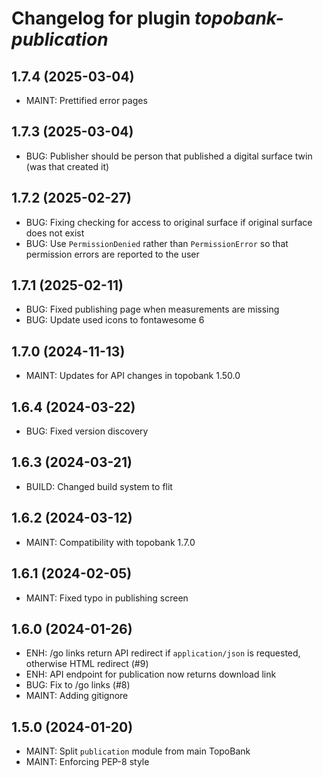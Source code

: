 # Changelog for plugin *topobank-publication*

## 1.7.4 (2025-03-04)

- MAINT: Prettified error pages

## 1.7.3 (2025-03-04)

- BUG: Publisher should be person that published a digital surface twin (was
  that created it)

## 1.7.2 (2025-02-27)

- BUG: Fixing checking for access to original surface if original surface does
  not exist
- BUG: Use `PermissionDenied` rather than `PermissionError` so that permission
  errors are reported to the user

## 1.7.1 (2025-02-11)

- BUG: Fixed publishing page when measurements are missing
- BUG: Update used icons to fontawesome 6

## 1.7.0 (2024-11-13)

- MAINT: Updates for API changes in topobank 1.50.0

## 1.6.4 (2024-03-22)
 
- BUG: Fixed version discovery

## 1.6.3 (2024-03-21)

- BUILD: Changed build system to flit

## 1.6.2 (2024-03-12)

- MAINT: Compatibility with topobank 1.7.0

## 1.6.1 (2024-02-05)

- MAINT: Fixed typo in publishing screen

## 1.6.0 (2024-01-26)

- ENH: /go links return API redirect if `application/json` is requested,
  otherwise HTML redirect (#9)
- ENH: API endpoint for publication now returns download link
- BUG: Fix to /go links (#8)
- MAINT: Adding gitignore

## 1.5.0 (2024-01-20)

- MAINT: Split `publication` module from main TopoBank
- MAINT: Enforcing PEP-8 style
